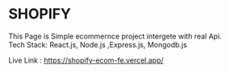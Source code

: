 # SHOPIFY

This Page is Simple ecommernce project intergete with real Api.<br/>
Tech Stack: React.js, Node.js ,Express.js, Mongodb.js

Live Link : https://shopify-ecom-fe.vercel.app/

